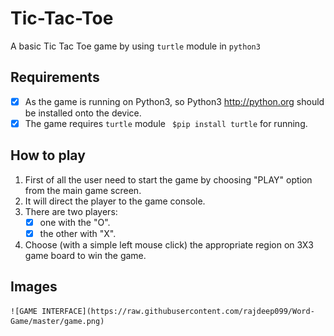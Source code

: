 # Tic-Tac-Toe
A basic Tic Tac Toe game by using `turtle` module in `python3`
 
 ## Requirements
  - [x] As the game is running on Python3, so Python3 http://python.org should be installed onto the device.
  - [x] The game requires `turtle` module ` $pip install turtle` for running.
 
 ## How to play
  1. First of all the user need to start the game by choosing "PLAY" option from the main game screen.
  2. It will direct the player to the game console.
  3. There are two players:
      - [X] one with the "O".
      - [X] the other with "X".
  4. Choose (with a simple left mouse click) the appropriate region on 3X3 game board to win the game.
  
  ## Images
    ![GAME INTERFACE](https://raw.githubusercontent.com/rajdeep099/Word-Game/master/game.png)
